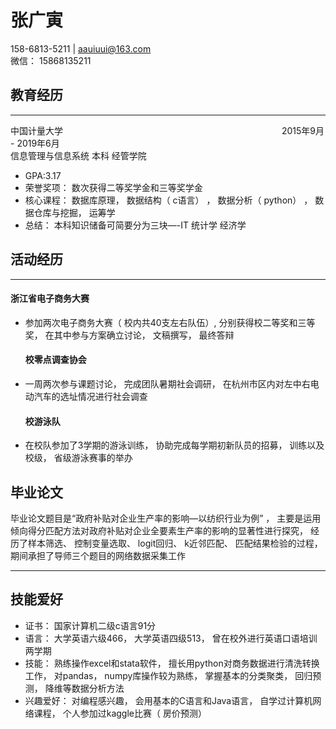 <!DOCTYPE html> <html lang="zh"> <head> <meta charset="utf-8"/> <title>Markdown在线编辑器 - www.MdEditor.com</title> <link rel="shortcut icon" href="https://www.mdeditor.com/images/logos/favicon.ico" type="image/x-icon"/> </head> <body><h1 id="h1-u5F20u5E7Fu5BC5"><a name="张广寅" class="reference-link"></a><span class="header-link octicon octicon-link"></span>张广寅</h1><p>158-6813-5211 | <a href="mailto:aauiuui@163.com">aauiuui@163.com</a><br>微信： 15868135211 </p><h2 id="h2-u6559u80B2u7ECFu5386"><a name="教育经历" class="reference-link"></a><span class="header-link octicon octicon-link"></span>教育经历</h2><hr> <p>中国计量大学　　　　　　　　　　　　　　　　　　　　　　　　　2015年9月 - 2019年6月<br>信息管理与信息系统 本科 经管学院 </p><ul> <li>GPA:3.17</li><li>荣誉奖项： 数次获得二等奖学金和三等奖学金</li><li>核心课程： 数据库原理， 数据结构（ c语言） ， 数据分析（ python） ， 数据仓库与挖掘， 运筹学</li><li>总结： 本科知识储备可简要分为三块—-IT 统计学 经济学</li></ul> <h2 id="h2-u6D3Bu52A8u7ECFu5386"><a name="活动经历" class="reference-link"></a><span class="header-link octicon octicon-link"></span>活动经历</h2><hr> <h4 id="h4-u6D59u6C5Fu7701u7535u5B50u5546u52A1u5927u8D5B"><a name="浙江省电子商务大赛" class="reference-link"></a><span class="header-link octicon octicon-link"></span>浙江省电子商务大赛</h4><ul> <li>参加两次电子商务大赛（ 校内共40支左右队伍）, 分别获得校二等奖和三等奖， 在其中参与方案确立讨论， 文稿撰写， 最终答辩<h4 id="h4-u6821u96F6u70B9u8C03u67E5u534Fu4F1A"><a name="校零点调查协会" class="reference-link"></a><span class="header-link octicon octicon-link"></span>校零点调查协会</h4></li><li>一周两次参与课题讨论， 完成团队暑期社会调研， 在杭州市区内对左中右电动汽车的选址情况进行社会调查<h4 id="h4-u6821u6E38u6CF3u961F"><a name="校游泳队" class="reference-link"></a><span class="header-link octicon octicon-link"></span>校游泳队</h4></li><li>在校队参加了3学期的游泳训练， 协助完成每学期初新队员的招募， 训练以及校级， 省级游泳赛事的举办</li></ul> <h2 id="h2-u6BD5u4E1Au8BBAu6587"><a name="毕业论文" class="reference-link"></a><span class="header-link octicon octicon-link"></span>毕业论文</h2><p>毕业论文题目是“政府补贴对企业生产率的影响—以纺织行业为例” ， 主要是运用倾向得分匹配方法对政府补贴对企业全要素生产率的影响的显著性进行探究， 经历了样本筛选、 控制变量选取、 logit回归、 k近邻匹配、 匹配结果检验的过程， 期间承担了导师三个题目的网络数据采集工作</p> <hr> <h2 id="h2-u6280u80FDu7231u597D"><a name="技能爱好" class="reference-link"></a><span class="header-link octicon octicon-link"></span>技能爱好</h2><ul> <li>证书： 国家计算机二级c语言91分</li><li>语言： 大学英语六级466， 大学英语四级513， 曾在校外进行英语口语培训两学期</li><li>技能： 熟练操作excel和stata软件， 擅长用python对商务数据进行清洗转换工作， 对pandas， numpy库操作较为熟练， 掌握基本的分类聚类， 回归预测， 降维等数据分析方法</li><li>兴趣爱好： 对编程感兴趣， 会用基本的C语言和Java语言， 自学过计算机网络课程， 个人参加过kaggle比赛（ 房价预测）</li></ul> </body> </html>
